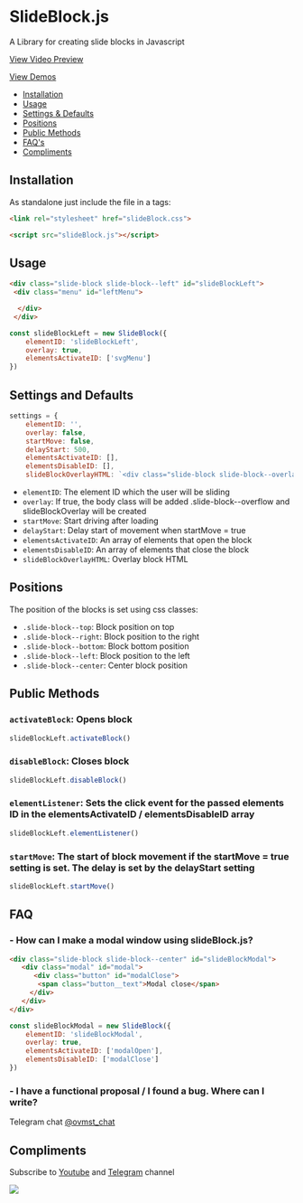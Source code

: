 # SlideBlock.js
A Library for creating slide blocks in Javascript

<a href="https://youtu.be/ZXxg2TFTx10" target="_blank">View Video Preview</a>

<a href="https://leobrn.github.io/slideBlock/" target="_blank">View Demos</a>

* [Installation](#installation)
* [Usage](#usage)
* [Settings &amp; Defaults](#settings-and-defaults)
* [Positions](#positions)
* [Public Methods](#public-methods)
* [FAQ's](#faq)
* [Compliments](#compliments)

## Installation

As standalone just include the file in a tags:

```html
<link rel="stylesheet" href="slideBlock.css">

<script src="slideBlock.js"></script>
```

## Usage

```html
<div class="slide-block slide-block--left" id="slideBlockLeft">
 <div class="menu" id="leftMenu">

  </div>
 </div>
```
```javascript
const slideBlockLeft = new SlideBlock({
    elementID: 'slideBlockLeft',
    overlay: true,
    elementsActivateID: ['svgMenu']
})
```

## Settings and Defaults

```javascript
settings = {
    elementID: '',
    overlay: false,
    startMove: false,
    delayStart: 500,
    elementsActivateID: [],
    elementsDisableID: [],
    slideBlockOverlayHTML: `<div class="slide-block slide-block--overlay" id="slideBlockOverlay""></div>`
```

* `elementID`: The element ID which the user will be sliding
* `overlay`: If true, the body class will be added .slide-block--overflow and slideBlockOverlay will be created
* `startMove`: Start driving after loading 
* `delayStart`: Delay start of movement when startMove = true
* `elementsActivateID`: An array of elements that open the block 
* `elementsDisableID`: An array of elements that close the block
* `slideBlockOverlayHTML`: Overlay block HTML

## Positions

The position of the blocks is set using css classes:

* `.slide-block--top`: Block position on top
* `.slide-block--right`: Block position to the right
* `.slide-block--bottom`: Block bottom position 
* `.slide-block--left`: Block position to the left
* `.slide-block--center`: Сenter block position

## Public Methods

### `activateBlock`: Opens block

```javascript
slideBlockLeft.activateBlock()
```
### `disableBlock`: Closes block

```javascript
slideBlockLeft.disableBlock()
```
### `elementListener`: Sets the click event for the passed elements ID in the elementsActivateID / elementsDisableID array 

```javascript
slideBlockLeft.elementListener()
```

### `startMove`: The start of block movement if the startMove = true setting is set. The delay is set by the delayStart setting

```javascript
slideBlockLeft.startMove()
```
## FAQ

### - How can I make a modal window using slideBlock.js?

```html
<div class="slide-block slide-block--center" id="slideBlockModal">
   <div class="modal" id="modal">
      <div class="button" id="modalClose">
       <span class="button__text">Modal close</span>
     </div>
   </div>
</div>
```

```javascript
const slideBlockModal = new SlideBlock({
    elementID: 'slideBlockModal',
    overlay: true,
    elementsActivateID: ['modalOpen'],
    elementsDisableID: ['modalClose']
})
```
### - I have a functional proposal / I found a bug. Where can I write?

Telegram chat <a href="https://t.me/ovmst_chat" target="_blank">@ovmst_chat</a>

## Compliments

Subscribe to <a href="https://www.youtube.com/channel/UCkgcvGx_z49fiHJ_aiHAp3g?view_as=subscriber" target="_blank">Youtube</a> and <a href="https://t.me/ovmst" target="_blank">Telegram</a> channel

<a href="https://www.youtube.com/channel/UCkgcvGx_z49fiHJ_aiHAp3g?view_as=subscriber" target="_blank"><img src="https://i.ibb.co/sV96kqK/Subscribe.png"></a>
